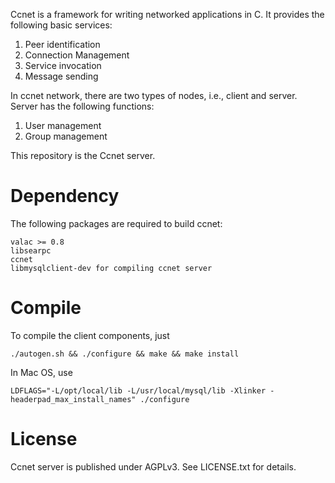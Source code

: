 Ccnet is a framework for writing networked applications in C. It
provides the following basic services:

1. Peer identification
2. Connection Management
3. Service invocation
4. Message sending

In ccnet network, there are two types of nodes, i.e., client and server.
Server has the following functions:

1. User management
2. Group management

This repository is the Ccnet server.

Dependency
==========

The following packages are required to build ccnet:

    valac >= 0.8
    libsearpc
    ccnet
    libmysqlclient-dev for compiling ccnet server

Compile
=======

To compile the client components, just

    ./autogen.sh && ./configure && make && make install

In Mac OS, use

    LDFLAGS="-L/opt/local/lib -L/usr/local/mysql/lib -Xlinker -headerpad_max_install_names" ./configure

License
=======

Ccnet server is published under AGPLv3. See LICENSE.txt for details.
